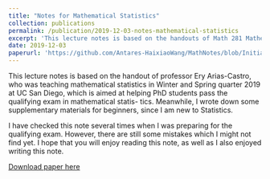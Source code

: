 ```yaml
---
title: "Notes for Mathematical Statistics"
collection: publications
permalink: /publication/2019-12-03-notes-mathematical-statistics
excerpt: 'This lecture notes is based on the handouts of Math 281 Mathematical Statistics at UC San Diego, from Winter 2019 to Spring 2019.'
date: 2019-12-03
paperurl: 'https://github.com/Antares-HaixiaoWang/MathNotes/blob/Initial-Documents/MathematicalStatistics/MathematicalStatistics.pdf'
---
```

This lecture notes is based on the handout of professor Ery Arias-Castro, who was teaching mathematical statistics in Winter and Spring quarter 2019 at UC San Diego, which is aimed at helping PhD students pass the qualifying exam in mathematical statis- tics. Meanwhile, I wrote down some supplementary materials for beginners, since I am new to Statistics.

I have checked this note several times when I was preparing for the qualifying exam. However, there are still some mistakes which I might not find yet. I hope that you will enjoy reading this note, as well as I also enjoyed writing this note.

[Download paper here](https://github.com/Antares-HaixiaoWang/MathNotes/blob/Initial-Documents/MathematicalStatistics/MathematicalStatistics.pdf)